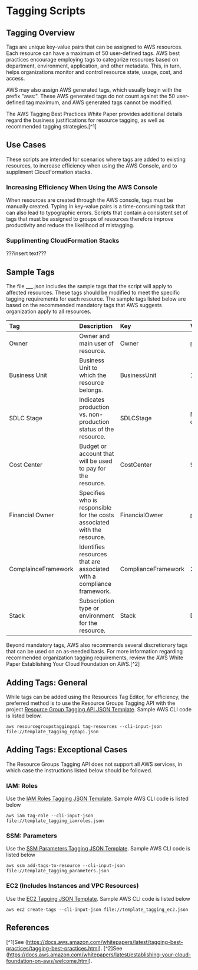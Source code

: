 # Tagging Scripts

## Tagging Overview

Tags are unique key-value pairs that can be assigned to AWS resources.  Each resource can have a maximum of 50 user-defined tags.  AWS best practices encourage employing tags to categorize resources based on department, environment, application, and other metadata.  This, in turn, helps organizations  monitor and control resource state, usage, cost, and access. 

AWS may also assign AWS generated tags, which usually begin with the prefix "aws:".  These AWS generated tags do not count against the 50 user-defined tag maximum, and AWS generated tags cannot be modified.

The AWS Tagging Best Practices White Paper provides additional details regard the business justifications for resource tagging, as well as recommended tagging strategies.[^1]

## Use Cases

These scripts are intended for scenarios where tags are added to existing resources, to increase efficiency when using the AWS Console, and to suppliment CloudFormation stacks.

### Increasing Efficiency When Using the AWS Console

When resources are created through the AWS console, tags must be manually created.  Typing in key-value pairs is a time-consuming task that can also lead to typographic errors.  Scripts that contain a consistent set of tags that must be assigned to groups of resources therefore improve productivity and reduce the likelihood of mistagging.

### Supplimenting CloudFormation Stacks

???insert text???

## Sample Tags

The file ___.json includes the sample tags that the script will apply to affected resources.  These tags should be modified to meet the specific tagging requirements for each resource.  The sample tags listed below are based on the recommended mandatory tags that AWS suggests organization apply to all resources.

| Tag | Description | Key | Value Example |
|:-----------------|:------------|:--------|:--------|
| Owner | Owner and main user of resource. | Owner | name@emailaddress.com |
| Business Unit | Business Unit to which the resource belongs. | BusinessUnit | 100.00 |
| SDLC Stage | Indicates production vs. non-production status of the resource. | SDLCStage | Non-critical\/Sensitive\/Vital |
| Cost Center | Budget or account that will be used to pay for the resource. | CostCenter | 901015 |
| Financial Owner | Specifies who is responsible for the costs associated with the resource. | FinancialOwner | name@emailaddress.com |
| ComplainceFramework | Identifies resources that are associated with a compliance framework. | ComplianceFramework | 20221231 |
| Stack | Subscription type or environment for the resource. | Stack | Development |

Beyond mandatory tags, AWS also recommends several discretionary tags that can be used on an as-needed basis.  For more information regarding recommended organization tagging requirements, review the AWS White Paper Establishing Your Cloud Foundation on AWS.[^2]

## Adding Tags: General

While tags can be added using the Resources Tag Editor, for efficiency, the preferred method is to use the Resource Groups Tagging API with the project [Resource Group Tagging API JSON Template](https://raw.githubusercontent.com/RussetLeaf/RLCovid19/master/Tagging/template_tagging_rgtapi.json).  Sample AWS CLI code is listed below.

```
aws resourcegroupstaggingapi tag-resources --cli-input-json file://template_tagging_rgtapi.json
```

## Adding Tags: Exceptional Cases

The Resource Groups Tagging API does not support all AWS services, in which case the instructions listed below should be followed.

### IAM: Roles

Use the [IAM Roles Tagging JSON Template](https://raw.githubusercontent.com/RussetLeaf/RLCovid19/master/Tagging/template_tagging_iamroles.json).  Sample AWS CLI code is listed below

```
aws iam tag-role --cli-input-json file://template_tagging_iamroles.json
```

### SSM: Parameters

Use the [SSM Parameters Tagging JSON Template](https://raw.githubusercontent.com/RussetLeaf/RLCovid19/master/Tagging/template_tagging_parameters.json).  Sample AWS CLI code is listed below

```
aws ssm add-tags-to-resource --cli-input-json file://template_tagging_parameters.json
```

### EC2 (Includes Instances and VPC Resources)

Use the [EC2 Tagging JSON Template](https://raw.githubusercontent.com/RussetLeaf/RLCovid19/master/Tagging/template_tagging_ec2.json).  Sample AWS CLI code is listed below

```
aws ec2 create-tags --cli-input-json file://template_tagging_ec2.json
```

## References
[^1]See (https://docs.aws.amazon.com/whitepapers/latest/tagging-best-practices/tagging-best-practices.html).
[^2]See (https://docs.aws.amazon.com/whitepapers/latest/establishing-your-cloud-foundation-on-aws/welcome.html).
